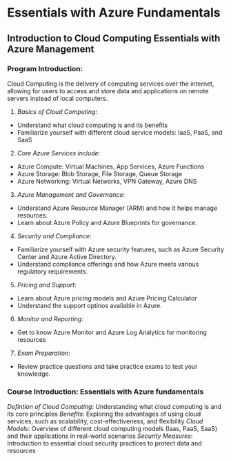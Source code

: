 
# Essentials with Azure Fundamentals
## Introduction to Cloud Computing Essentials with Azure Management

### Program Introduction:
Cloud Computing is the delivery of computing services over the internet, allowing for users to access and store data and applications on remote servers instead of local computers.

1. *Basics of Cloud Computing*: 
- Understand what cloud computing is and its benefits
- Familiarize yourself with different cloud service models: IaaS, PaaS, and SaaS

2. *Core Azure Services include*:
- Azure Compute: Virtual Machines, App Services, Azure Functions
- Azure Storage: Blob Storage, File Storage, Queue Storage
- Azure Networking: Virtual Networks, VPN Gateway, Azure DNS

3. *Azure Management and Governance*:
- Understand Azure Resource Manager (ARM) and how it helps manage resources.
- Learn about Azure Policy and Azure Blueprints for governance.

4. *Security and Compliance*:
- Familiarize yourself with Azure security features, such as Azure Security Center and Azure Active Directory.
- Understand compliance offerings and how Azure meets various regulatory requirements.

5. *Pricing and Support*:
- Learn about Azure pricing models and Azure Pricing Calculator
- Understand the support optinos available in Azure. 

6. *Monitor and Reporting*:
- Get to know Azure Monitor and Azure Log Analytics for monitoring resources

7. *Exam Preparation*: 
- Review practice questions and take practice exams to test your knowledge.

### Course Introduction: Essentials with Azure fundamentals
*Defintion of Cloud Computing*: Understanding what cloud computing is and its core principles
*Benefits*: Exploring the advantages of using cloud services, such as scalability, cost-effectiveness, and flexibility
*Cloud Models*: Overview of different cloud computing models (Iaas, PaaS, SaaS) and their applications in real-world scenarios
*Security Measures*: Introduction to essential cloud security practices to protect data and resources
